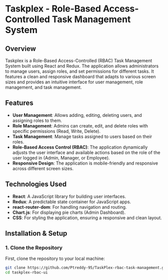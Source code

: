 # Taskplex - Role-Based Access-Controlled Task Management System

## **Overview**

Taskplex is a Role-Based Access-Controlled (RBAC) Task Management System built using React and Redux. The application allows administrators to manage users, assign roles, and set permissions for different tasks. It features a clean and responsive dashboard that adapts to various screen sizes and provides an intuitive interface for user management, role management, and task management.

## **Features**

- **User Management**: Allows adding, editing, deleting users, and assigning roles to them.
- **Role Management**: Admins can create, edit, and delete roles with specific permissions (Read, Write, Delete).
- **Task Management**: Manage tasks assigned to users based on their roles.
- **Role-Based Access Control (RBAC)**: The application dynamically adjusts the user interface and available actions based on the role of the user logged in (Admin, Manager, or Employee).
- **Responsive Design**: The application is mobile-friendly and responsive across different screen sizes.

## **Technologies Used**

- **React**: A JavaScript library for building user interfaces.
- **Redux**: A predictable state container for JavaScript apps.
- **react-router-dom**: For handling navigation and routing.
- **Chart.js**: For displaying pie charts (Admin Dashboard).
- **CSS**: For styling the application, ensuring a responsive and clean layout.

## **Installation & Setup**

### **1. Clone the Repository**

First, clone the repository to your local machine:

```bash
git clone https://github.com/Ptreddy-95/TaskPlex-rbac-task-management.git
cd taskplex-rbac-ui

